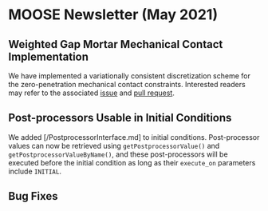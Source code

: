 # MOOSE Newsletter (May 2021)

## Weighted Gap Mortar Mechanical Contact Implementation

We have implemented a variationally consistent discretization scheme for the
zero-penetration mechanical contact constraints. Interested readers may refer to
the associated [issue](https://github.com/idaholab/moose/issues/16961) and
[pull request](https://github.com/idaholab/moose/pull/17189).

## Post-processors Usable in Initial Conditions

We added [/PostprocessorInterface.md] to initial conditions. Post-processor
values can now be retrieved using `getPostprocessorValue()` and `getPostprocessorValueByName()`,
and these post-processors will be executed before the initial condition as long
as their `execute_on` parameters include `INITIAL`.

## Bug Fixes
